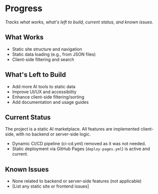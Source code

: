 # Progress

_Tracks what works, what's left to build, current status, and known issues._

## What Works

- Static site structure and navigation
- Static data loading (e.g., from JSON files)
- Client-side filtering and search

## What's Left to Build

- Add more AI tools to static data
- Improve UI/UX and accessibility
- Enhance client-side filtering/sorting
- Add documentation and usage guides

## Current Status

The project is a static AI marketplace. All features are implemented client-side, with no backend or server-side logic.

- Dynamic CI/CD pipeline (ci-cd.yml) removed as it was not needed.
- Static deployment via GitHub Pages (`deploy-pages.yml`) is active and current.

## Known Issues

- None related to backend or server-side features (not applicable)
- [List any static site or frontend issues]
